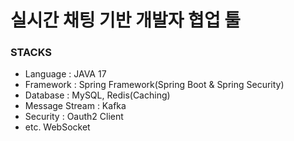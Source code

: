 # 실시간 채팅 기반 개발자 협업 툴

### STACKS
- Language : JAVA 17
- Framework : Spring Framework(Spring Boot & Spring Security)
- Database : MySQL, Redis(Caching)
- Message Stream : Kafka
- Security : Oauth2 Client
- etc. WebSocket
